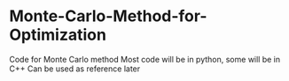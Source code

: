 # Monte-Carlo-Method-for-Optimization
Code for Monte Carlo method
Most code will be in python, some will be in C++
Can be used as reference later

